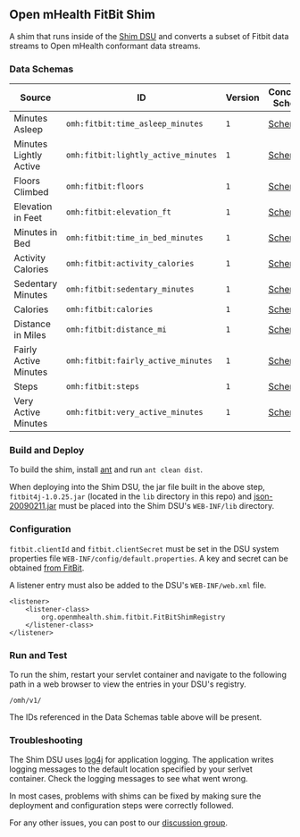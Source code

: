 Open mHealth FitBit Shim
-------------

A shim that runs inside of the [Shim DSU](https://github.com/openmhealth/shim) and converts a subset of Fitbit data streams to Open mHealth conformant data streams.

### Data Schemas

| Source | ID | Version | Concordia Schema |
| ---- | ---- | ---- | ---- |
| Minutes Asleep | `omh:fitbit:time_asleep_minutes` | `1` | [Schema](https://go.omh.io/omh/v1/omh:fitbit:time_asleep_minutes/1) |
| Minutes Lightly Active | `omh:fitbit:lightly_active_minutes` | `1` | [Schema](https://go.omh.io/omh/v1/omh:fitbit:lightly_active_minutes/1) |
| Floors Climbed | `omh:fitbit:floors` | `1` | [Schema](https://go.omh.io/omh/v1/omh:fitbit:floors/1) |
| Elevation in Feet| `omh:fitbit:elevation_ft` | `1` | [Schema](https://go.omh.io/omh/v1/omh:fitbit:elevation_ft/1) |
| Minutes in Bed | `omh:fitbit:time_in_bed_minutes` | `1` | [Schema](https://go.omh.io/omh/v1/omh:fitbit:time_in_bed_minutes/1) |
| Activity Calories | `omh:fitbit:activity_calories` | `1` | [Schema](https://go.omh.io/omh/v1/omh:fitbit:activity_calories/1) |
| Sedentary Minutes  | `omh:fitbit:sedentary_minutes` | `1` | [Schema](https://go.omh.io/omh/v1/omh:fitbit:sedentary_minutes/1) |
| Calories | `omh:fitbit:calories` | `1` | [Schema](https://go.omh.io/omh/v1/omh:fitbit:calories/1) |
| Distance in Miles | `omh:fitbit:distance_mi` | `1` | [Schema](https://go.omh.io/omh/v1/omh:fitbit:distance_mi/1) |
| Fairly Active Minutes | `omh:fitbit:fairly_active_minutes` | `1` | [Schema](https://go.omh.io/omh/v1/omh:fitbit:fairly_active_minutes/1) |
| Steps | `omh:fitbit:steps` | `1` | [Schema](https://go.omh.io/omh/v1/omh:fitbit:steps/1) |
| Very Active Minutes | `omh:fitbit:very_active_minutes` | `1` | [Schema](https://go.omh.io/omh/v1/omh:fitbit:very_active_minutes/1) |


### Build and Deploy

To build the shim, install [ant](http://ant.apache.org/) and run `ant clean dist`.

When deploying into the Shim DSU, the jar file built in the above step, `fitbit4j-1.0.25.jar` (located in the `lib` directory in this repo) and [json-20090211.jar](http://mvnrepository.com/artifact/org.json/json/20090211) must be placed into the Shim DSU's `WEB-INF/lib` directory.


### Configuration

`fitbit.clientId` and `fitbit.clientSecret` must be set in the DSU system properties file `WEB-INF/config/default.properties`. A key and secret can be obtained [from FitBit](https://dev.fitbit.com/apps/new).


A listener entry must also be added to the DSU's `WEB-INF/web.xml` file.

    <listener>
        <listener-class>
            org.openmhealth.shim.fitbit.FitBitShimRegistry
        </listener-class>
    </listener>

### Run and Test

To run the shim, restart your servlet container and navigate to the following path in a web browser to view the entries in your DSU's registry. 

    /omh/v1/

The IDs referenced in the Data Schemas table above will be present.


### Troubleshooting

The Shim DSU uses [log4j](http://logging.apache.org/log4j/1.2/) for application logging. The application writes logging messages to the default location specified by your serlvet container. Check the logging messages to see what went wrong.

In most cases, problems with shims can be fixed by making sure the deployment and configuration steps were correctly followed.

For any other issues, you can post to our [discussion group](https://groups.google.com/forum/#!forum/omh-developers).




